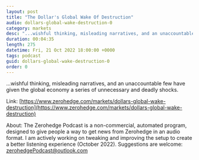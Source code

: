 ```yaml
---
layout: post
title: "The Dollar's Global Wake Of Destruction"
audio: dollars-global-wake-destruction-0
category: markets
desc: "...wishful thinking, misleading narratives, and an unaccountable few have given the global economy a series of unnecessary and deadly shocks."
duration: 00:04:35
length: 275
datetime: Fri, 21 Oct 2022 18:00:00 +0000
tags: podcast
guid: dollars-global-wake-destruction-0
order: 0
---
```

...wishful thinking, misleading narratives, and an unaccountable few have given the global economy a series of unnecessary and deadly shocks.

Link: [https://www.zerohedge.com/markets/dollars-global-wake-destruction](https://www.zerohedge.com/markets/dollars-global-wake-destruction)

About: The Zerohedge Podcast is a non-commercial, automated program, designed to give people a way to get news from Zerohedge in an audio format.  I am actively working on tweaking and improving the setup to create a better listening experience (October 2022).  Suggestions are welcome: [zerohedgePodcast@outlook.com](mailto:zerohedgePodcast@outlook.com)